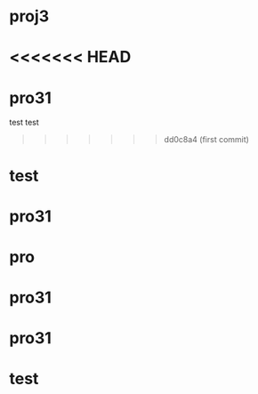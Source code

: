 # proj3
<<<<<<< HEAD
=======
# pro31
test
test
>>>>>>> dd0c8a4 (first commit)
# test
# pro31
# pro
# pro31
# pro31
# test
